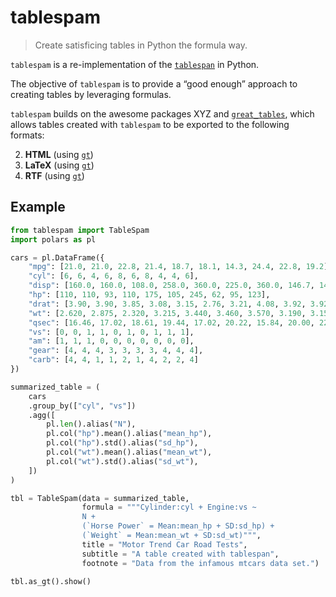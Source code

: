 # tablespam

> Create satisficing tables in Python the formula way.

`tablespam` is a re-implementation of the [`tablespan`](https://github.com/jhorzek/tablespan) in Python.

The objective of `tablespam` is to provide a “good enough” approach to
creating tables by leveraging formulas.

`tablespam` builds on the awesome packages XYZ and
[`great_tables`](https://posit-dev.github.io/great-tables/articles/intro.html), which allows tables created with
`tablespam` to be exported to the following formats:

2.  **HTML** (using [`gt`](https://gt.rstudio.com/))
3.  **LaTeX** (using [`gt`](https://gt.rstudio.com/))
4.  **RTF** (using [`gt`](https://gt.rstudio.com/))

## Example

```python
from tablespam import TableSpam
import polars as pl

cars = pl.DataFrame({
    "mpg": [21.0, 21.0, 22.8, 21.4, 18.7, 18.1, 14.3, 24.4, 22.8, 19.2],
    "cyl": [6, 6, 4, 6, 8, 6, 8, 4, 4, 6],
    "disp": [160.0, 160.0, 108.0, 258.0, 360.0, 225.0, 360.0, 146.7, 140.8, 167.6],
    "hp": [110, 110, 93, 110, 175, 105, 245, 62, 95, 123],
    "drat": [3.90, 3.90, 3.85, 3.08, 3.15, 2.76, 3.21, 4.08, 3.92, 3.92],
    "wt": [2.620, 2.875, 2.320, 3.215, 3.440, 3.460, 3.570, 3.190, 3.150, 3.440],
    "qsec": [16.46, 17.02, 18.61, 19.44, 17.02, 20.22, 15.84, 20.00, 22.90, 18.30],
    "vs": [0, 0, 1, 1, 0, 1, 0, 1, 1, 1],
    "am": [1, 1, 1, 0, 0, 0, 0, 0, 0, 0],
    "gear": [4, 4, 4, 3, 3, 3, 3, 4, 4, 4],
    "carb": [4, 4, 1, 1, 2, 1, 4, 2, 2, 4]
})

summarized_table = (
    cars
    .group_by(["cyl", "vs"])
    .agg([
        pl.len().alias("N"),
        pl.col("hp").mean().alias("mean_hp"),
        pl.col("hp").std().alias("sd_hp"),
        pl.col("wt").mean().alias("mean_wt"),
        pl.col("wt").std().alias("sd_wt"),
    ])
)

tbl = TableSpam(data = summarized_table,
                formula = """Cylinder:cyl + Engine:vs ~
                N +
                (`Horse Power` = Mean:mean_hp + SD:sd_hp) +
                (`Weight` = Mean:mean_wt + SD:sd_wt)""",
                title = "Motor Trend Car Road Tests",
                subtitle = "A table created with tablespan",
                footnote = "Data from the infamous mtcars data set.")

tbl.as_gt().show()
```